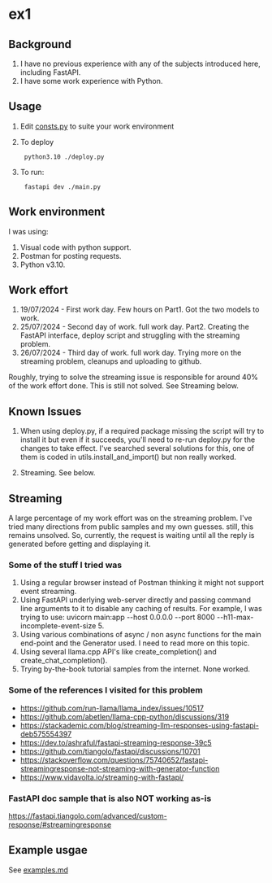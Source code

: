 # ex1


## Background

1. I have no previous experience with any of the subjects introduced here, including FastAPI.
2. I have some work experience with Python.


## Usage

1. Edit [consts.py](consts.py) to suite your work environment
2. To deploy

        python3.10 ./deploy.py

3. To run:

        fastapi dev ./main.py


## Work environment

I was using:

1. Visual code with python support.
2. Postman for posting requests.
3. Python v3.10.


## Work effort
1. 19/07/2024 - First work day. Few hours on Part1. Got the two models to work.
2. 25/07/2024 - Second day of work. full work day. Part2. Creating the FastAPI interface, deploy script and struggling with the streaming problem.
3. 26/07/2024 - Third day of work. full work day. Trying more on the streaming problem, cleanups and uploading to github.

Roughly, trying to solve the streaming issue is responsible for around 40% of the work effort done. This is still not solved. See Streaming below.

## Known Issues

1. When using deploy.py, if a required package missing the script will try to install it but even if it succeeds, you'll need to re-run deploy.py for the changes to take effect. I've searched several solutions for this, one of them is coded in utils.install_and_import() but non really worked.

2. Streaming. See below.


## Streaming

A large percentage of my work effort was on the streaming problem.
I've tried many directions from public samples and my own guesses. still, this remains unsolved. 
So, currently, the request is waiting until all the reply is generated before getting and displaying it.

### Some of the stuff I tried was
1. Using a regular browser instead of Postman thinking it might not support event streaming.
2. Using FastAPI underlying web-server directly and passing command line arguments to it to disable any caching of results. For example, I was trying to use: uvicorn main:app --host 0.0.0.0 --port 8000 --h11-max-incomplete-event-size 5.
4. Using various combinations of async / non async functions for the main end-point and the Generator used. I need to read more on this topic.
5. Using several llama.cpp API's like create_completion() and create_chat_completion().
6. Trying by-the-book tutorial samples from the internet. None worked.

### Some of the references I visited for this problem
- https://github.com/run-llama/llama_index/issues/10517
- https://github.com/abetlen/llama-cpp-python/discussions/319
- https://stackademic.com/blog/streaming-llm-responses-using-fastapi-deb575554397
- https://dev.to/ashraful/fastapi-streaming-response-39c5
- https://github.com/tiangolo/fastapi/discussions/10701
- https://stackoverflow.com/questions/75740652/fastapi-streamingresponse-not-streaming-with-generator-function
- https://www.vidavolta.io/streaming-with-fastapi/


### FastAPI doc sample that is also NOT working as-is

https://fastapi.tiangolo.com/advanced/custom-response/#streamingresponse

## Example usgae

See [examples.md](examples.md)


